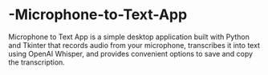 # -Microphone-to-Text-App
Microphone to Text App is a simple desktop application built with Python and Tkinter that records audio from your microphone, transcribes it into text using OpenAI Whisper, and provides convenient options to save and copy the transcription.
